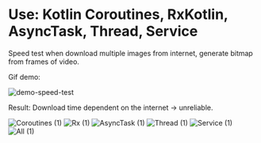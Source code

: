 # Use: Kotlin Coroutines, RxKotlin, AsyncTask, Thread, Service
Speed test when download multiple images from internet, generate bitmap from frames of video.

Gif demo:

![demo-speed-test](https://user-images.githubusercontent.com/52622713/79755923-144fa480-8344-11ea-8981-3ae8ad2a8423.gif)

Result: Download time dependent on the internet -> unreliable.

![Coroutines (1)](https://user-images.githubusercontent.com/52622713/79758808-1287e000-8348-11ea-9142-4456fc9f5ed7.png)
![Rx (1)](https://user-images.githubusercontent.com/52622713/79758822-17e52a80-8348-11ea-94e8-f8e803f1e0a0.png)
![AsyncTask (1)](https://user-images.githubusercontent.com/52622713/79758838-1c114800-8348-11ea-8132-9f1d55a8ca27.png)
![Thread (1)](https://user-images.githubusercontent.com/52622713/79758853-216e9280-8348-11ea-8ebf-a2c4764fa891.png)
![Service (1)](https://user-images.githubusercontent.com/52622713/79758866-25021980-8348-11ea-860e-4331477e2675.png)
![All (1)](https://user-images.githubusercontent.com/52622713/79758882-2b909100-8348-11ea-89a7-0b3d4ae9c841.png)

